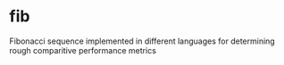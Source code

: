 # fib
Fibonacci sequence implemented in different languages for determining rough comparitive performance metrics
